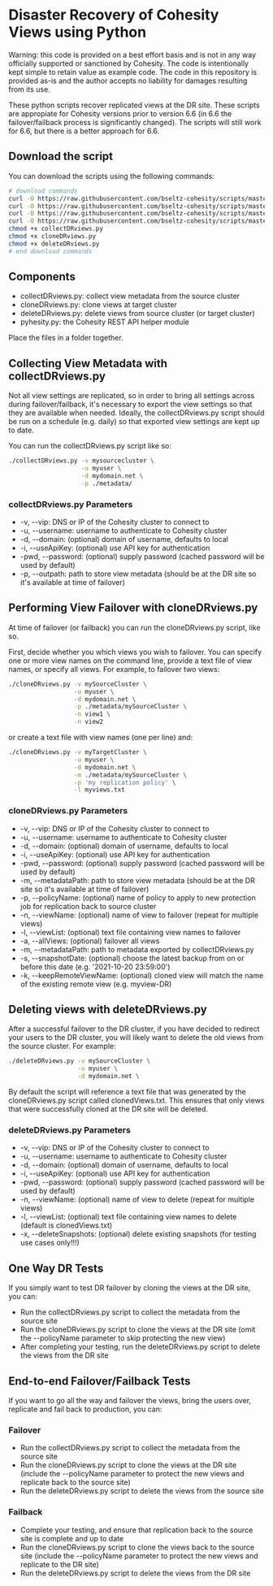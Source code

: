 # Disaster Recovery of Cohesity Views using Python

Warning: this code is provided on a best effort basis and is not in any way officially supported or sanctioned by Cohesity. The code is intentionally kept simple to retain value as example code. The code in this repository is provided as-is and the author accepts no liability for damages resulting from its use.

These python scripts recover replicated views at the DR site. These scripts are appropiate for Cohesity versions prior to version 6.6 (in 6.6 the failover/failback process is significantly changed). The scripts will still work for 6.6, but there is a better approach for 6.6.

## Download the script

You can download the scripts using the following commands:

```bash
# download commands
curl -O https://raw.githubusercontent.com/bseltz-cohesity/scripts/master/python/viewDR/collectDRviews.py
curl -O https://raw.githubusercontent.com/bseltz-cohesity/scripts/master/python/viewDR/cloneDRviews.py
curl -O https://raw.githubusercontent.com/bseltz-cohesity/scripts/master/python/viewDR/deleteDRviews.py
curl -O https://raw.githubusercontent.com/bseltz-cohesity/scripts/master/python/pyhesity.py
chmod +x collectDRviews.py
chmod +x cloneDRviews.py
chmod +x deleteDRviews.py
# end download commands
```

## Components

* collectDRviews.py: collect view metadata from the source cluster
* cloneDRviews.py: clone views at target cluster
* deleteDRviews.py: delete views from source cluster (or target cluster)
* pyhesity.py: the Cohesity REST API helper module

Place the files in a folder together.

## Collecting View Metadata with collectDRviews.py

Not all view settings are replicated, so in order to bring all settings across during failover/failback, it's necessary to export the view settings so that they are available when needed. Ideally, the collectDRviews.py script should be run on a schedule (e.g. daily) so that exported view settings are kept up to date.

You can run the collectDRviews.py script like so:

```bash
./collectDRviews.py -v mysourcecluster \
                    -u myuser \
                    -d mydomain.net \
                    -p ./metadata/
```

### collectDRviews.py Parameters

* -v, --vip: DNS or IP of the Cohesity cluster to connect to
* -u, --username: username to authenticate to Cohesity cluster
* -d, --domain: (optional) domain of username, defaults to local
* -i, --useApiKey: (optional) use API key for authentication
* -pwd, --password: (optional) supply password (cached password will be used by default)
* -p, --outpath: path to store view metadata (should be at the DR site so it's available at time of failover)

## Performing View Failover with cloneDRviews.py

At time of failover (or failback) you can run the cloneDRviews.py script, like so.

First, decide whether you which views you wish to failover. You can specify one or more view names on the command line, provide a text file of view names, or specify all views. For example, to failover two views:

```bash
./cloneDRviews.py -v mySourceCluster \
                  -u myuser \
                  -d mydomain.net \
                  -p ./metadata/mySourceCluster \
                  -n view1 \
                  -n view2
```

or create a text file with view names (one per line) and:

```bash
./cloneDRviews.py -v myTargetCluster \
                  -u myuser \
                  -d mydomain.net \
                  -m ./metadata/mySourceCluster \
                  -p 'my replication policy' \
                  -l myviews.txt
```

### cloneDRviews.py Parameters

* -v, --vip: DNS or IP of the Cohesity cluster to connect to
* -u, --username: username to authenticate to Cohesity cluster
* -d, --domain: (optional) domain of username, defaults to local
* -i, --useApiKey: (optional) use API key for authentication
* -pwd, --password: (optional) supply password (cached password will be used by default)
* -m, --metadataPath: path to store view metadata (should be at the DR site so it's available at time of failover)
* -p, --policyName: (optional) name of policy to apply to new protection job for replication back to source cluster
* -n, --viewName: (optional) name of view to failover (repeat for multiple views)
* -l, --viewList: (optional) text file containing view names to failover
* -a, --allViews: (optional) failover all views
* -m, --metadataPath: path to metadata exported by collectDRviews.py
* -s, --snapshotDate: (optional) choose the latest backup from on or before this date (e.g. '2021-10-20 23:59:00')
* -k, --keepRemoteViewName: (optional) cloned view will match the name of the existing remote view (e.g. myview-DR)

## Deleting views with deleteDRviews.py

After a successful failover to the DR cluster, if you have decided to redirect your users to the DR cluster, you will likely want to delete the old views from the source cluster. For example:

```bash
./deleteDRviews.py -v mySourceCluster \
                   -u myuser \
                   -d mydomain.net \
```

By default the script will reference a text file that was generated by the cloneDRviews.py script called clonedViews.txt. This ensures that only views that were successfully cloned at the DR site will be deleted.

### deleteDRviews.py Parameters

* -v, --vip: DNS or IP of the Cohesity cluster to connect to
* -u, --username: username to authenticate to Cohesity cluster
* -d, --domain: (optional) domain of username, defaults to local
* -i, --useApiKey: (optional) use API key for authentication
* -pwd, --password: (optional) supply password (cached password will be used by default)
* -n, --viewName: (optional) name of view to delete (repeat for multiple views)
* -l, --viewList: (optional) text file containing view names to delete (default is clonedViews.txt)
* -x, --deleteSnapshots: (optional) delete existing snapshots (for testing use cases only!!!)

## One Way DR Tests

If you simply want to test DR failover by cloning the views at the DR site, you can:

* Run the collectDRviews.py script to collect the metadata from the source site
* Run the cloneDRviews.py script to clone the views at the DR site (omit the --policyName parameter to skip protecting the new view)
* After completing your testing, run the deleteDRviews.py script to delete the views from the DR site

## End-to-end Failover/Failback Tests

If you want to go all the way and failover the views, bring the users over, replicate and fail back to production, you can:

### Failover

* Run the collectDRviews.py script to collect the metadata from the source site
* Run the cloneDRviews.py script to clone the views at the DR site (include the --policyName parameter to protect the new views and replicate back to the source site)
* Run the deleteDRviews.py script to delete the views from the source site

### Failback

* Complete your testing, and ensure that replication back to the source site is complete and up to date
* Run the cloneDRviews.py script to clone the views back to the source site (include the --policyName parameter to protect the new views and replicate to the DR site)
* Run the deleteDRviews.py script to delete the views from the DR site
